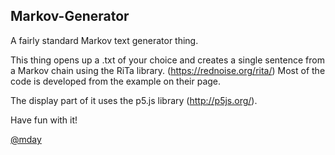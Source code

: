 ## Markov-Generator
A fairly standard Markov text generator thing.

This thing opens up a .txt of your choice and creates a single sentence from a Markov chain using the RiTa library. (https://rednoise.org/rita/)
Most of the code is developed from the example on their page.

The display part of it uses the p5.js library (http://p5js.org/).

Have fun with it!

[@mday](https://twitter.com/mday)
